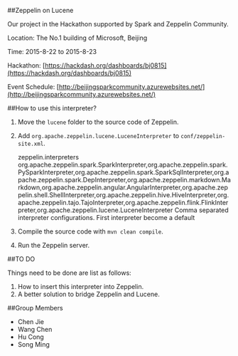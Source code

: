 ##Zeppelin on Lucene

Our project in the Hackathon supported by Spark and Zeppelin Community.

Location: The No.1 building of Microsoft, Beijing

Time: 2015-8-22 to 2015-8-23

Hackathon: [https://hackdash.org/dashboards/bj0815](https://hackdash.org/dashboards/bj0815)

Event Schedule: [http://beijingsparkcommunity.azurewebsites.net/](http://beijingsparkcommunity.azurewebsites.net/)


##How to use this interpreter?

1. Move the `lucene` folder to the source code of Zeppelin.
2. Add `org.apache.zeppelin.lucene.LuceneInterpreter` to `conf/zeppelin-site.xml`.
    
    <property>
        <name>zeppelin.interpreters</name>
        <value>org.apache.zeppelin.spark.SparkInterpreter,org.apache.zeppelin.spark.PySparkInterpreter,org.apache.zeppelin.spark.SparkSqlInterpreter,org.apache.zeppelin.spark.DepInterpreter,org.apache.zeppelin.markdown.Markdown,org.apache.zeppelin.angular.AngularInterpreter,org.apache.zeppelin.shell.ShellInterpreter,org.apache.zeppelin.hive.HiveInterpreter,org.apache.zeppelin.tajo.TajoInterpreter,org.apache.zeppelin.flink.FlinkInterpreter,org.apache.zeppelin.lucene.LuceneInterpreter</value>
        <description>Comma separated interpreter configurations. First interpreter become a default</description>
    </property>
3. Compile the source code with `mvn clean compile`.
4. Run the Zeppelin server.


##TO DO

Things need to be done are list as follows:

1. How to insert this interpreter into Zeppelin.
2. A better solution to bridge Zeppelin and Lucene.

##Group Members

* Chen Jie
* Wang Chen
* Hu Cong
* Song Ming
